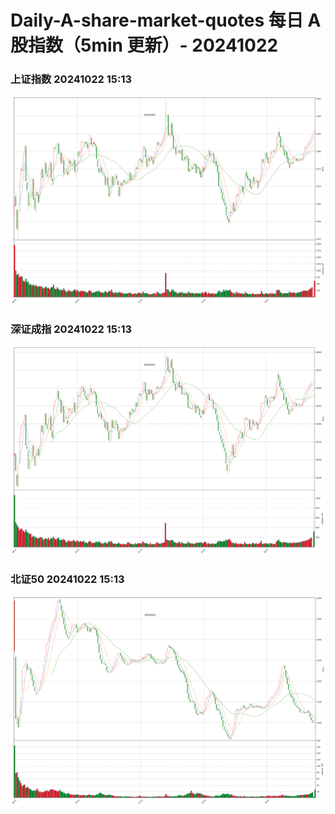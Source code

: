 
# Daily-A-share-market-quotes 每日 A 股指数（5min 更新）- 20241022

### 上证指数 20241022 15:13
![](./fig/2024/10/20241022-sh000001.png)

### 深证成指 20241022 15:13
![](./fig/2024/10/20241022-sz399001.png)

### 北证50 20241022 15:13
![](./fig/2024/10/20241022-bj899050.png)
